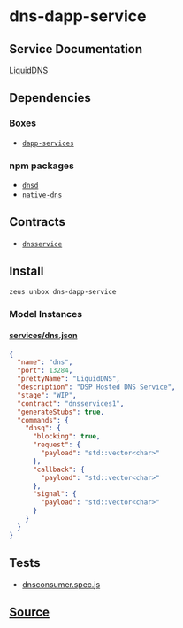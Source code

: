 
dns-dapp-service
====================






## Service Documentation
[LiquidDNS](../../services/dns-service.md)
## Dependencies
### Boxes
* [`dapp-services`](dapp-services.md)
### npm packages
* [`dnsd`](http://npmjs.com/package/dnsd)
* [`native-dns`](http://npmjs.com/package/native-dns)

## Contracts
* [`dnsservice`](https://github.com/liquidapps-io/zeus-sdk/tree/master/boxes/groups/services/dns-dapp-service/contracts/eos/dappservices/_dns_impl.hpp)

## Install
```bash
zeus unbox dns-dapp-service
```










### Model Instances
#### [services/dns.json](https://github.com/liquidapps-io/zeus-sdk/tree/master/boxes/groups/services/dns-dapp-service/models/dapp-services/dns.json)
```json
{
  "name": "dns",
  "port": 13284,
  "prettyName": "LiquidDNS",
  "description": "DSP Hosted DNS Service",
  "stage": "WIP",
  "contract": "dnsservices1",
  "generateStubs": true,
  "commands": {
    "dnsq": {
      "blocking": true,
      "request": {
        "payload": "std::vector<char>"
      },
      "callback": {
        "payload": "std::vector<char>"
      },
      "signal": {
        "payload": "std::vector<char>"
      }
    }
  }
}
```
## Tests 
* [dnsconsumer.spec.js](https://github.com/liquidapps-io/zeus-sdk/tree/master/boxes/groups/services/dns-dapp-service/test/dnsconsumer.spec.js)
## [Source](https://github.com/liquidapps-io/zeus-sdk/tree/master/boxes/groups/services/dns-dapp-service)